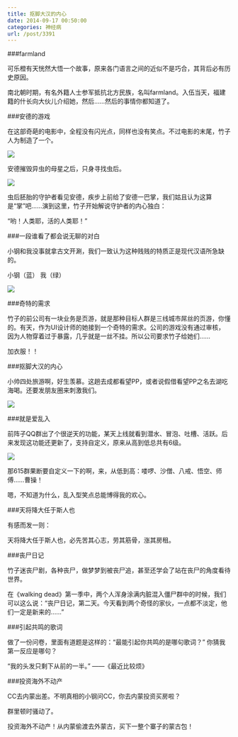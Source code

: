 ```yaml
---
title: 抠脚大汉的内心
date: 2014-09-17 00:50:00
categories: 神经病
url: /post/3391
---
```


###farmland

可乐橙有天恍然大悟一个故事，原来各门语言之间的近似不是巧合，其背后必有历史原因。

南北朝时期，有名外籍人士参军抵抗北方民族，名叫farmland。入伍当天，福建籍的什长向大伙儿介绍她，然后……然后的事情你都知道了。

###安德的游戏

在这部奇葩的电影中，全程没有闪光点，同样也没有笑点。不过电影的末尾，竹子人为制造了一个。

![](http://qiniu.colacdn.com/img/posts/2014-09/09-16/1.jpg)

安德摧毁异虫的母星之后，只身寻找虫后。

![](http://qiniu.colacdn.com/img/posts/2014-09/09-16/2.jpg)

虫后胚胎的守护者看见安德，疾步上前给了安德一巴掌，我们姑且认为这算是“掌”吧……演到这里，竹子开始解说守护者的内心独白：

“哟！人类耶，活的人类耶！”

###一段谁看了都会说无聊的对白

小钢和我没事就拿古文开涮，我们一致认为这种贱贱的特质正是现代汉语所急缺的。

小钢（蓝） 我（绿）

![](http://qiniu.colacdn.com/img/posts/2014-09/09-16/3.png)

###奇特的需求

竹子的前公司有一块业务是页游，就是那种目标人群是三线城市屌丝的页游，你懂的。有天，作为UI设计师的她接到一个奇特的需求。公司的游戏没有通过审核，因为人物穿着过于暴露，几乎就是一丝不挂。所以公司要求竹子给她们……

加衣服！！

###抠脚大汉的内心

小帅四处旅游啊，好生羡慕。这趟去成都看望PP，或者说假借看望PP之名去湖吃海喝。还要发朋友圈来刺激我们。  

![](http://qiniu.colacdn.com/img/posts/2014-09/09-16/4.png)

###就是爱乱入

前阵子QQ群出了个很逆天的功能，某天上线就看到潜水、冒泡、吐槽、活跃。后来发现这功能还更新了，支持自定义，原来从高到低总共有6级。

![](http://qiniu.colacdn.com/img/posts/2014-09/09-16/5.png)

那615群果断要自定义一下的啊，来，从低到高：喽啰、沙僧、八戒、悟空、师傅……曹操！

嗯，不知道为什么，乱入型笑点总能博得我的欢心。

###天将降大任于斯人也

有感而发一则：

天将降大任于斯人也，必先苦其心志，劳其筋骨，涨其房租。

###丧尸日记

竹子迷丧尸剧，各种丧尸，做梦梦到被丧尸追，甚至还学会了站在丧尸的角度看待世界。

在《walking dead》第一季中，两个人浑身涂满内脏混入僵尸群中的时候，我们可以这么说：“丧尸日记，第二天。今天看到两个奇怪的家伙，一点都不淡定，他们一定是新来的……”

###引起共鸣的歌词

做了一份问卷，里面有道题是这样的：“最能引起你共鸣的是哪句歌词？” 你猜我第一反应是哪句？

“我的头发只剩下从前的一半。” ——《最近比较烦》

###投资海外不动产

CC去内蒙出差。不明真相的小钢问CC，你去内蒙投资买房啦？

群里顿时骚动了。

投资海外不动产！从内蒙偷渡去外蒙古，买下一整个寨子的蒙古包！